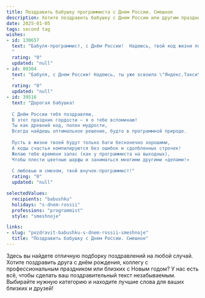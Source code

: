 ```yaml
---
title: Поздравить бабушку программиста с Днем России. Смешное
description: Хотите поздравить бабушку с Днем России или другим праздником? Наш ИИ создаст незабываемое поздравление, а вы обязательно выделитесь среди других.  
date: 2025-01-05
tags: second tag
wishes:
- id: 130657
  text: "Бабуля-программист, с Днём России!  Надеюсь, твой код жизни полон оптимизма, а баги – лишь милые забавные глюки, которые легко исправляются грандиозным семейным застольем с блинами!  Пусть твой день будет без ошибок компиляции, а настроение – стабильно высоким!  Ура!
  "
  rating: "0"
  updated: "null"
- id: 80304
  text: "Бабуля, с Днем России! Надеюсь, ты уже освоила \"Яндекс.Такси\", а то, как я вижу, ты все еще в почтовых голубях летаешь!  🤣  Зато уже, наверное, знаешь все про виртуальные деньги, да и ChatGPT запросто освоила? 😉  С праздником, дорогая!  🎉
  "
  rating: "0"
  updated: "null"
- id: 39516
  text: "Дорогая бабушка!
  
  С Днём России тебя поздравляю,
  В этот праздник гордости — я о тебе вспоминаю!
  Ты как древний код, полон мудрости,
  Всегда найдешь оптимальное решение, будто в программной природе.
  
  Пусть в жизни твоей будут только баги бесконечно хорошими,
  А коды счастья компилируются без ошибок и сдолбленных строчек!
  Желаю тебе времени запас (как у программиста на выходных),
  Чтобы плести цветные шарфы и заниматься многими другими «делами!»
  
  С любовью и смехом, твой внучок-программист!"
  rating: "0"
  updated: "null"

selectedValues:
  recipients: "babushku"
  holidays: "s-dnem-rossii"
  professions: "programmist"
  style: "smeshnoje"

links:
- slug: "pozdravit-babushku-s-dnem-rossii-smeshnoje"
  title: "Поздравить бабушку с Днем России. Смешное"
---
```


Здесь вы найдете отличную подборку поздравлений на любой случай.
Хотите поздравить друга с днём рождения, коллегу с профессиональным праздником или близких с Новым годом? У нас есть всё, чтобы сделать ваш поздравительный текст незабываемым. Выбирайте нужную категорию и находите лучшие слова для ваших близких и друзей!
